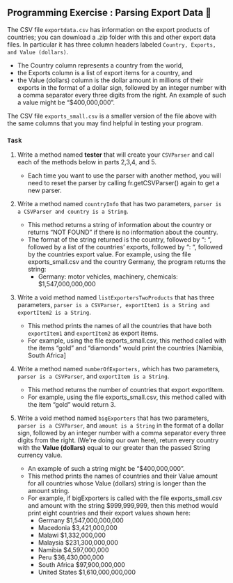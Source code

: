 ## Programming Exercise : Parsing Export Data 🚢
The CSV file `exportdata.csv` has information on the export products of countries; you can download a .zip folder with this and other export data files. In particular it has three column headers labeled `Country, Exports, and Value (dollars)`. 
* The Country column represents a country from the world, 
* the Exports column is a list of export items for a country, and 
* the Value (dollars) column is the dollar amount in millions of their exports in the format of a dollar sign, followed by an integer number with a comma separator every three digits from the right. An example of such a value might be “$400,000,000”.

The CSV file `exports_small.csv` is a smaller version of the file above with the same columns that you may find helpful in testing your program. 

### `Task`
1. Write a method named **tester** that will create your `CSVParser` and call each of the methods below in parts 2,3,4, and 5.
    * Each time you want to use the parser with another method, you will need to reset the parser by calling fr.getCSVParser() again to get a new parser.

2. Write a method named `countryInfo` that has two parameters, `parser is a CSVParser and country is a String`. 
    * This method returns a string of information about the country or returns “NOT FOUND” if there is no information about the country. 
    * The format of the string returned is the country, followed by “: “, followed by a list of the countries’ exports, followed by “: “, followed by the countries export value. For example, using the file exports_small.csv and the country Germany, the program returns the string:
        - Germany: motor vehicles, machinery, chemicals: $1,547,000,000,000

3. Write a void method named `listExportersTwoProducts` that has three parameters, `parser is a CSVParser, exportItem1 is a String and exportItem2 is a String`. 
    * This method prints the names of all the countries that have both `exportItem1` and `exportItem2` as export items. 
    * For example, using the file exports_small.csv, this method called with the items “gold” and “diamonds” would print the countries [Namibia, South Africa]

4. Write a method named `numberOfExporters,` which has two parameters, `parser is a CSVParser`, and `exportItem is a String`. 
    * This method returns the number of countries that export exportItem. 
    * For example, using the file exports_small.csv, this method called with the item “gold” would return 3.

5. Write a void method named `bigExporters` that has two parameters, `parser is a CSVParser`, and `amount is a String` in the format of a dollar sign, followed by an integer number with a comma separator every three digits from the right. (We're doing our own here), return every country with the **Value (dollars)** equal to our greater than the passed String currency value.
    * An example of such a string might be “$400,000,000”. 
    * This method prints the names of countries and their Value amount for all countries whose Value (dollars) string is longer than the amount string.
    * For example, if bigExporters is called with the file exports_small.csv and amount with the string $999,999,999, then this method would print eight countries and their export values shown here: 
        - Germany $1,547,000,000,000
        - Macedonia $3,421,000,000
        - Malawi $1,332,000,000
        - Malaysia $231,300,000,000
        - Namibia $4,597,000,000
        - Peru $36,430,000,000
        - South Africa $97,900,000,000
        - United States $1,610,000,000,000